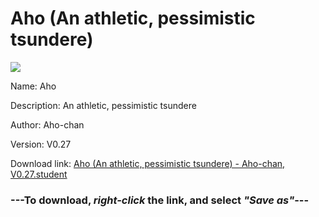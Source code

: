 # Aho (An athletic, pessimistic tsundere)

<img src = "https://raw.githubusercontent.com/Arbiter1223/Koukou-Gurashi-Custom-Students/master/Students/Files/Aho%20(An%20athletic%2C%20pessimistic%20tsundere).png">

Name: Aho

Description: An athletic, pessimistic tsundere

Author: Aho-chan

Version: V0.27

Download link: <a href="https://raw.githubusercontent.com/Arbiter1223/Koukou-Gurashi-Custom-Students/master/Students/Files/Aho%20(An%20athletic%2C%20pessimistic%20tsundere)%20-%20Aho-chan%2C%20V0.27.student">Aho (An athletic, pessimistic tsundere) - Aho-chan, V0.27.student</a>

### ---**To download, _right-click_ the link, and select _"Save as"_**---

